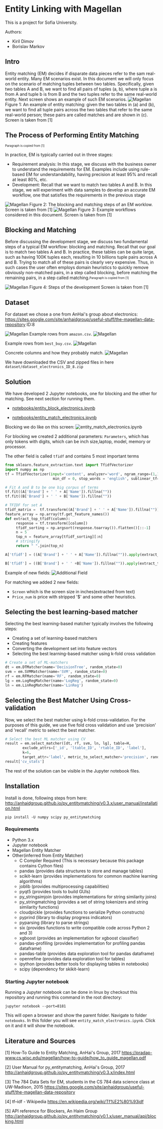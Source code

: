 # Entity Linking with Magellan
This is a project for Sofia University.

Authors:
 - Kiril Dimov
 - Borislav Markov
## Intro
Entity matching (EM) decides if disparate data pieces refer to the sam real-world entity. Many EM scenarios
exist. In this document we will only focus on the scenario of matching tuples between two tables. Specifically, given two tables A and B, we want to find all pairs of tuples (a, b), where tuple a is from A and tuple
b is from B and the two tuples refer to the same real-world entity. Next screen shows an example of such EM
scenarios.
![Magellan](documentation/Magellan_A_B_sample.png)
Figure 1: An example of entity matching: given the two tables in (a) and (b), we want to find all tuple pairs
across the two tables that refer to the same real-world person; these pairs are called matches and are shown
in (c). Screen is taken from [1]

## The Process of Performing Entity Matching 
<sub><sup>Paragraph is copied from [1]</sup></sub>

In practice, EM is typically carried out in three stages:
* Requirement analysis: In this stage, we discuss with the business owner to understand the requirements for EM. Examples include using rule-based EM for understandability, having precision at least
95% and recall at least 80%, etc.
* Development: Recall that we want to match two tables A and B. In this stage, we will experiment
with data samples to develop an accurate EM workflow, one that satisfies the requirements in the
previous stage

![Magellan](documentation/Magellan_blocking_sample.png)
Figure 2: The blocking and matching steps of an EM worklow. 
Screen is taken from [1]
![Magellan](documentation/Magellan_blocking_sample2.png)
Figure 3: Example workflows considered in this document.
Screen is taken from [1]
 
## Blocking and Matching
Before discussing the development stage, we discuss two fundamental steps of
a typical EM workflow: blocking and matching. Recall that our goal is to match two tables A and B. In
practice, these tables can be quite large, such as having 100K tuples each, resulting in 10 billions tuple pairs
across A and B. Trying to match all of these pairs is clearly very expensive. Thus, in such cases the user
often employs domain heuristics to quickly remove obviously non-matched pairs, in a step called blocking,
before matching the remaining pairs, in a step called matching.<sub><sup>Paragraph is copied from [1]</sup></sub>

![Magellan](documentation/blocking_matching.png)
Figure 4: Steps of the development 
Screen is taken from [1]

## Dataset
For dataset we chose a one from AnHai's group about electronics:
https://sites.google.com/site/anhaidgroup/useful-stuff/the-magellan-data-repository
ID:8

![Magellan](documentation/csv_files.png)
Example rows from  `amazon.csv`.
![Magellan](documentation/A_sample.png)

Example rows from  `best_buy.csv`.
![Magellan](documentation/B_sample.png)

Concrete columns and how they probably match.
![Magellan](documentation/csv_files2.png)

We have downloaded the CSV and zipped files in here `dataset/dataset_electronics_ID_8.zip`

## Solution
We have developed 2 Jupyter notebooks, one for blocking and the other for matching.
See next section for running them. 

* [notebooks/entity_block_electronics.ipynb](notebooks/entity_block_electronics.ipynb)

* [notebooks/entity_match_electronics.ipynb](notebooks/entity_match_electronics.ipynb)

Blocking we do like on this screen:
![entity_match_electronics.ipynb](documentation/Our_blocking.png)

For blocking we created 2 additional parameters: `Parameters`, which has only tokens with digits, which can be inch size,laptop, model, memory or processor.

The other field is called `tfidf` and contains 5 most important terms
```python
from sklearn.feature_extraction.text import TfidfVectorizer
import numpy as np
tf = TfidfVectorizer(input='content', analyzer='word', ngram_range=(1,1),
                      min_df = 0, stop_words = 'english', sublinear_tf=True)

# Fit A and B to be one big corpus of terms
tf.fit((A['Brand'] + ' ' + A['Name']).fillna(""))
tf.fit((B['Brand'] + ' ' + B['Name']).fillna(""))

# TFIDF for set A
tfidf_matrix =  tf.transform((A['Brand'] + ' ' + A['Name']).fillna(""))
feature_array = np.array(tf.get_feature_names())
def extract_top_tfidf(column):
     response = tf.transform([column])
     tfidf_sorting = np.argsort(response.toarray()).flatten()[::-1]
     n = 5
     top_n = feature_array[tfidf_sorting][:n]
     # stringify
     return " ".join(top_n)

A['tfidf'] = ((A['Brand'] + ' ' + A['Name']).fillna("")).apply(extract_top_tfidf)

B['tfidf'] = ((B['Brand'] + ' ' +B['Name']).fillna("")).apply(extract_top_tfidf)
```
Example of new fields:
![Additional Field](documentation/additional_field_blocking.png)

For matching we added 2 new fields:

 * `Screen` which is the screen size in inches(extracted from text)
 * `Price_num` is price with stripped '$' and some other heuristics.

## Selecting the best learning-based matcher
Selecting the best learning-based matcher typically involves the following steps:

* Creating a set of learning-based matchers
* Creating features
* Converting the development set into feature vectors
* Selecting the best learning-based matcher using k-fold cross validation

```python
# Create a set of ML-matchers
dt = em.DTMatcher(name='DecisionTree', random_state=0)
svm = em.SVMMatcher(name='SVM', random_state=0)
rf = em.RFMatcher(name='RF', random_state=0)
lg = em.LogRegMatcher(name='LogReg', random_state=0)
ln = em.LinRegMatcher(name='LinReg')
```

## Selecting the Best Matcher Using Cross-validation
Now, we select the best matcher using k-fold cross-validation. For the purposes of this guide, we use five fold cross validation and use 'precision' and 'recall' metric to select the best matcher.

```python
# Select the best ML matcher using CV
result = em.select_matcher([dt, rf, svm, ln, lg], table=H, 
        exclude_attrs=['_id', 'ltable_ID', 'rtable_ID', 'label'],
        k=6,
        target_attr='label', metric_to_select_matcher='precision', random_state=0)
result['cv_stats']

```
The rest of the solution can be visible in the Jupyter notebook files.


## Installation
Install is done, following steps from here:
http://anhaidgroup.github.io/py_entitymatching/v0.3.x/user_manual/installation.html

`pip install -U numpy scipy py_entitymatching`
### Requirements
- Python 3.x
- Jupyter notebook
- Magellan Entity Matcher
- Other(inferred from Entity Matcher)
  * C Compiler Required (This is necessary because this package contains Cython files)
  * pandas (provides data structures to store and manage tables)
  * scikit-learn (provides implementations for common machine learning algorithms)
  * joblib (provides multiprocessing capabilities)
  * pyqt5 (provides tools to build GUIs)
  * py_stringsimjoin (provides implementations for string similarity joins)
  * py_stringmatching (provides a set of string tokenizers and string similarity functions)
  * cloudpickle (provides functions to serialize Python constructs)
  * pyprind (library to display progress indicators)
  * pyparsing (library to parse strings)
  * six (provides functions to write compatible code across Python 2 and 3)
  * xgboost (provides an implementation for xgboost classifier)
  * pandas-profiling (provides implementation for profiling pandas dataframe)
  * pandas-table (provides data exploration tool for pandas dataframe)
  * openrefine (provides data exploration tool for tables)
  * ipython (provides better tools for displaying tables in notebooks)
  * scipy (dependency for skikit-learn)

### Starting Jupyter notebook
Running a Jupyter notebook can be done in linux by checkout
this repository and running this command in the root directory:

`jupyter notebook --port=8181`

This will open a browser and show the parent folder. Navigate to folder `notebooks`.
In this folder you will see `entity_match_electronics.ipynb`. Click on it and it will
show the notebook.

## Literature and Sources

 [1] How-To Guide to Entity Matching, AnHai's Group, 2017 
https://pradap-www.cs.wisc.edu/magellan/how-to-guide/how_to_guide_magellan.pdf
 
 [2] User Manual for py_entitymatching, AnHai's Group, 2017 
http://anhaidgroup.github.io/py_entitymatching/v0.3.x/index.html

 [3] The 784 Data Sets for EM, students in the CS 784 data science class at UW-Madison, 2015
https://sites.google.com/site/anhaidgroup/useful-stuff/the-magellan-data-repository

 [4] tf–idf - Wikipedia
https://en.wikipedia.org/wiki/Tf%E2%80%93idf

 [5] API reference for Blockers, An Haim Group
http://anhaidgroup.github.io/py_entitymatching/v0.1.x/user_manual/api/blocking.html
